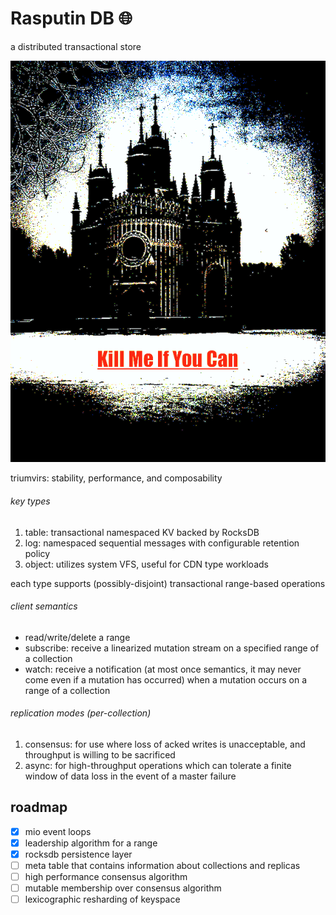 # Rasputin DB :globe_with_meridians:

a distributed transactional store

![RasputinDB](/doc/kmiyc.png)

triumvirs: stability, performance, and composability

###### key types

1. table: transactional namespaced KV backed by RocksDB
2. log: namespaced sequential messages with configurable retention policy
3. object: utilizes system VFS, useful for CDN type workloads

each type supports (possibly-disjoint) transactional range-based operations

###### client semantics

* read/write/delete a range
* subscribe: receive a linearized mutation stream on a specified range of a collection
* watch: receive a notification (at most once semantics, it may never come even if a mutation has occurred) when a mutation occurs on a range of a collection

###### replication modes (per-collection)

1. consensus: for use where loss of acked writes is unacceptable, and throughput is willing to be sacrificed
2. async: for high-throughput operations which can tolerate a finite window of data loss in the event of a master failure

## roadmap
- [x] mio event loops
- [x] leadership algorithm for a range
- [x] rocksdb persistence layer
- [ ] meta table that contains information about collections and replicas
- [ ] high performance consensus algorithm
- [ ] mutable membership over consensus algorithm
- [ ] lexicographic resharding of keyspace
